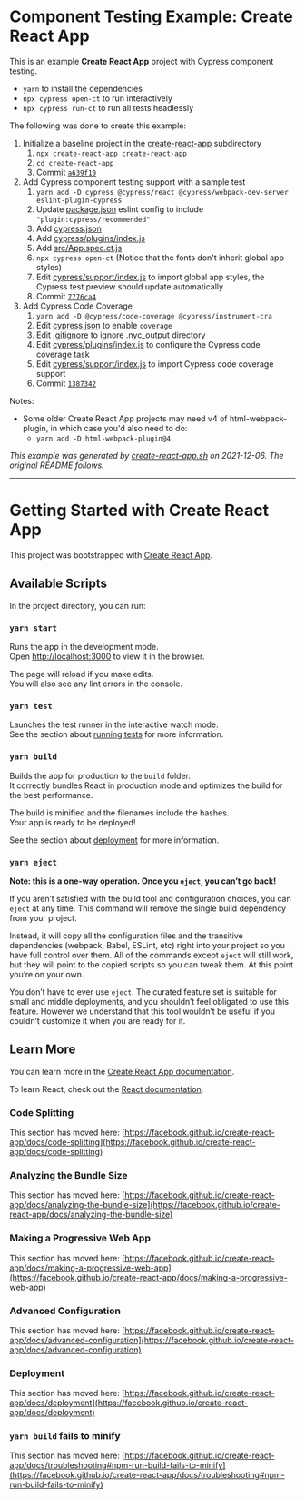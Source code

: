 # Component Testing Example: Create React App

This is an example **Create React App** project with Cypress component testing.

- `yarn` to install the dependencies
- `npx cypress open-ct` to run interactively
- `npx cypress run-ct` to run all tests headlessly

The following was done to create this example:

1. Initialize a baseline project in the [create-react-app](.) subdirectory
   1. `npx create-react-app create-react-app`
   2. `cd create-react-app`
   3. Commit [`a639f10`](https://github.com/cypress-io/cypress-component-testing-examples/commit/a639f1050fadeba74d6b162c76529e7970b528e3)
2. Add Cypress component testing support with a sample test
   1. `yarn add -D cypress @cypress/react @cypress/webpack-dev-server eslint-plugin-cypress`
   2. Update [package.json](package.json) eslint config to include `"plugin:cypress/recommended"`
   3. Add [cypress.json](cypress.json)
   4. Add [cypress/plugins/index.js](cypress/plugins/index.js)
   5. Add [src/App.spec.ct.js](src/App.spec.ct.js)
   6. `npx cypress open-ct` (Notice that the fonts don't inherit global app styles)
   7. Edit [cypress/support/index.js](cypress/support/index.js) to import global app styles, the Cypress test preview should update automatically
   8. Commit [`7776ca4`](https://github.com/cypress-io/cypress-component-testing-examples/commit/7776ca45d436806d9451af5dc244630fb78fa8b8)
3. Add Cypress Code Coverage
   1. `yarn add -D @cypress/code-coverage @cypress/instrument-cra`
   2. Edit [cypress.json](cypress.json) to enable `coverage`
   3. Edit [.gitignore](.gitignore) to ignore .nyc_output directory
   4. Edit [cypress/plugins/index.js](cypress/plugins/index.js) to configure the Cypress code coverage task
   5. Edit [cypress/support/index.js](cypress/support/index.js) to import Cypress code coverage support
   6. Commit [`1387342`](https://github.com/cypress-io/cypress-component-testing-examples/commit/1387342c9b27e28c8e03a2c0aa2479ac4b2862a3)

Notes:

- Some older Create React App projects may need v4 of html-webpack-plugin, in which case you'd also need to do:
  - `yarn add -D html-webpack-plugin@4`

_This example was generated by [create-react-app.sh](https://github.com/cypress-io/cypress-component-testing-examples/blob/main/scripts/create-react-app.sh) on 2021-12-06. The original README follows._

---

# Getting Started with Create React App

This project was bootstrapped with [Create React App](https://github.com/facebook/create-react-app).

## Available Scripts

In the project directory, you can run:

### `yarn start`

Runs the app in the development mode.\
Open [http://localhost:3000](http://localhost:3000) to view it in the browser.

The page will reload if you make edits.\
You will also see any lint errors in the console.

### `yarn test`

Launches the test runner in the interactive watch mode.\
See the section about [running tests](https://facebook.github.io/create-react-app/docs/running-tests) for more information.

### `yarn build`

Builds the app for production to the `build` folder.\
It correctly bundles React in production mode and optimizes the build for the best performance.

The build is minified and the filenames include the hashes.\
Your app is ready to be deployed!

See the section about [deployment](https://facebook.github.io/create-react-app/docs/deployment) for more information.

### `yarn eject`

**Note: this is a one-way operation. Once you `eject`, you can’t go back!**

If you aren’t satisfied with the build tool and configuration choices, you can `eject` at any time. This command will remove the single build dependency from your project.

Instead, it will copy all the configuration files and the transitive dependencies (webpack, Babel, ESLint, etc) right into your project so you have full control over them. All of the commands except `eject` will still work, but they will point to the copied scripts so you can tweak them. At this point you’re on your own.

You don’t have to ever use `eject`. The curated feature set is suitable for small and middle deployments, and you shouldn’t feel obligated to use this feature. However we understand that this tool wouldn’t be useful if you couldn’t customize it when you are ready for it.

## Learn More

You can learn more in the [Create React App documentation](https://facebook.github.io/create-react-app/docs/getting-started).

To learn React, check out the [React documentation](https://reactjs.org/).

### Code Splitting

This section has moved here: [https://facebook.github.io/create-react-app/docs/code-splitting](https://facebook.github.io/create-react-app/docs/code-splitting)

### Analyzing the Bundle Size

This section has moved here: [https://facebook.github.io/create-react-app/docs/analyzing-the-bundle-size](https://facebook.github.io/create-react-app/docs/analyzing-the-bundle-size)

### Making a Progressive Web App

This section has moved here: [https://facebook.github.io/create-react-app/docs/making-a-progressive-web-app](https://facebook.github.io/create-react-app/docs/making-a-progressive-web-app)

### Advanced Configuration

This section has moved here: [https://facebook.github.io/create-react-app/docs/advanced-configuration](https://facebook.github.io/create-react-app/docs/advanced-configuration)

### Deployment

This section has moved here: [https://facebook.github.io/create-react-app/docs/deployment](https://facebook.github.io/create-react-app/docs/deployment)

### `yarn build` fails to minify

This section has moved here: [https://facebook.github.io/create-react-app/docs/troubleshooting#npm-run-build-fails-to-minify](https://facebook.github.io/create-react-app/docs/troubleshooting#npm-run-build-fails-to-minify)
